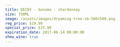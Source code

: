 ```yaml
---
title: DECOY - Sonoma - chardonnay
size: 750ML
image: /assets/images/dreaming-tree-sb-500x500.png
reg_price: $19.99
special_price: $15.99
expiration_date: 2017-06-14 00:00:00
show_wine: true
---
```



